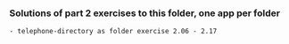 ### Solutions of part 2 exercises to this folder, one app per folder
    - telephone-directory as folder exercise 2.06 - 2.17